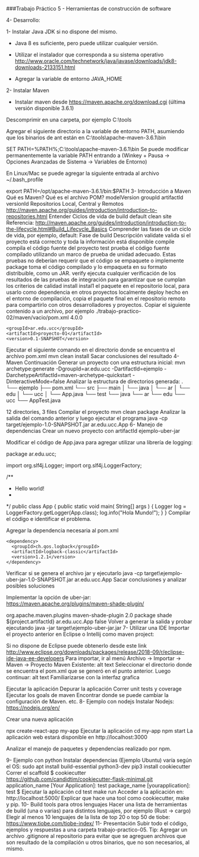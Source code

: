 ###Trabajo Práctico 5 - Herramientas de construcción de software

4- Desarrollo:

1- Instalar Java JDK si no dispone del mismo.
  - Java 8 es suficiente, pero puede utilizar cualquier versión.
  - Utilizar el instalador que corresponda a su sistema operativo
  http://www.oracle.com/technetwork/java/javase/downloads/jdk8-downloads-2133151.html

  - Agregar la variable de entorno JAVA_HOME

2- Instalar Maven

  - Instalar maven desde https://maven.apache.org/download.cgi (última versión disponible 3.6.1)

Descomprimir en una carpeta, por ejemplo C:\tools

Agregar el siguiente directorio a la variable de entorno PATH, asumiendo que los binarios de ant están en C:\tools\apache-maven-3.6.1\bin

  SET PATH=%PATH%;C:\tools\apache-maven-3.6.1\bin
Se puede modificar permanentemente la variable PATH entrando a (Winkey + Pausa -> Opciones Avanzadas de Sistema -> Variables de Entorno)

En Linux/Mac se puede agregar la siguiente entrada al archivo ~/.bash_profile

export PATH=/opt/apache-maven-3.6.1/bin:$PATH
3- Introducción a Maven
Qué es Maven?
Qué es el archivo POM?
modelVersion
groupId
artifactId
versionId
Repositorios Local, Central y Remotos http://maven.apache.org/guides/introduction/introduction-to-repositories.html
Entender Ciclos de vida de build
default
clean
site
Referencia: http://maven.apache.org/guides/introduction/introduction-to-the-lifecycle.html#Build_Lifecycle_Basics
Comprender las fases de un ciclo de vida, por ejemplo, default:
Fase de build	Descripción
validate	valida si el proyecto está correcto y toda la información está disponible
compile	compila el código fuente del proyecto
test	prueba el código fuente compilado utilizando un marco de prueba de unidad adecuado. Estas pruebas no deberían requerir que el código se empaquete o implemente
package	toma el código compilado y lo empaqueta en su formato distribuible, como un JAR.
verify	ejecuta cualquier verificación de los resultados de las pruebas de integración para garantizar que se cumplan los criterios de calidad
install	instal1 el paquete en el repositorio local, para usarlo como dependencia en otros proyectos localmente
deploy	hecho en el entorno de compilación, copia el paquete final en el repositorio remoto para compartirlo con otros desarrolladores y proyectos.
Copiar el siguiente contenido a un archivo, por ejemplo ./trabajo-practico-02/maven/vacio/pom.xml
<project xmlns="http://maven.apache.org/POM/4.0.0"
         xmlns:xsi="http://www.w3.org/2001/XMLSchema-instance"
         xsi:schemaLocation="http://maven.apache.org/POM/4.0.0
                      http://maven.apache.org/xsd/maven-4.0.0.xsd">
    <modelVersion>4.0.0</modelVersion>

    <groupId>ar.edu.ucc</groupId>
    <artifactId>proyecto-01</artifactId>
    <version>0.1-SNAPSHOT</version>
</project>
Ejecutar el siguiente comando en el directorio donde se encuentra el archivo pom.xml
mvn clean install
Sacar conclusiones del resultado
4- Maven Continuación
Generar un proyecto con una estructura inicial:
mvn archetype:generate -DgroupId=ar.edu.ucc -DartifactId=ejemplo -DarchetypeArtifactId=maven-archetype-quickstart -DinteractiveMode=false
Analizar la estructura de directorios generada:
.
└── ejemplo
    ├── pom.xml
    └── src
        ├── main
        │   └── java
        │       └── ar
        │           └── edu
        │               └── ucc
        │                   └── App.java
        └── test
            └── java
                └── ar
                    └── edu
                        └── ucc
                            └── AppTest.java

12 directories, 3 files
Compilar el proyecto
mvn clean package
Analizar la salida del comando anterior y luego ejecutar el programa
java -cp target/ejemplo-1.0-SNAPSHOT.jar ar.edu.ucc.App
6- Manejo de dependencias
Crear un nuevo proyecto con artifactId ejemplo-uber-jar

Modificar el código de App.java para agregar utilizar una librería de logging:

package ar.edu.ucc;

import org.slf4j.Logger;
import org.slf4j.LoggerFactory;

/**
 * Hello world!
 *
 */
public class App 
{
    public static void main( String[] args )
    {
        Logger log = LoggerFactory.getLogger(App.class);
        log.info("Hola Mundo!");
    }
}
Compilar el código e identificar el problema.

Agregar la dependencia necesaria al pom.xml

    <dependency>
      <groupId>ch.qos.logback</groupId>
      <artifactId>logback-classic</artifactId>
      <version>1.2.1</version>
    </dependency>
Verificar si se genera el archivo jar y ejecutarlo
java -cp target\ejemplo-uber-jar-1.0-SNAPSHOT.jar ar.edu.ucc.App
Sacar conclusiones y analizar posibles soluciones

Implementar la opción de uber-jar: https://maven.apache.org/plugins/maven-shade-plugin/

  <build>
    <plugins>
      <plugin>
        <groupId>org.apache.maven.plugins</groupId>
        <artifactId>maven-shade-plugin</artifactId>
        <version>2.0</version>
        <executions>
          <execution>
            <phase>package</phase>
            <goals>
              <goal>shade</goal>
            </goals>
            <configuration>
              <finalName>${project.artifactId}</finalName>
              <transformers>
                <transformer implementation="org.apache.maven.plugins.shade.resource.ManifestResourceTransformer">
                  <mainClass>ar.edu.ucc.App</mainClass>
                </transformer>
              </transformers>
              <minimizeJar>false</minimizeJar>
            </configuration>
          </execution>
        </executions>
      </plugin>
    </plugins>
  </build>
Volver a generar la salida y probar ejecutando
java -jar target\ejemplo-uber-jar.jar
7- Utilizar una IDE
Importar el proyecto anterior en Eclipse o Intellij como maven project:

Si no dispone de Eclipse puede obtenerlo desde este link http://www.eclipse.org/downloads/packages/release/2018-09/r/eclipse-ide-java-ee-developers
Para importar, ir al menú Archivo -> Importar -> Maven -> Proyecto Maven Existente: alt text
Seleccionar el directorio donde se encuentra el pom.xml que se generó en el punto anterior. Luego continuar: alt text
Familiarizarse con la interfaz grafica

Ejecutar la aplicación
Depurar la aplicación
Correr unit tests y coverage
Ejecutar los goals de maven
Encontrar donde se puede cambiar la configuración de Maven.
etc.
8- Ejemplo con nodejs
Instalar Nodejs: https://nodejs.org/en/

Crear una nueva aplicación

npx create-react-app my-app
Ejecutar la aplicación
cd my-app
npm start
La aplicación web estará disponible en http://localhost:3000

Analizar el manejo de paquetes y dependencias realizado por npm.

9- Ejemplo con python
Instalar dependencias (Ejemplo Ubuntu) varía según el OS:
sudo apt install build-essential python3-dev
pip3 install cookiecutter
Correr el scaffold
$ cookiecutter https://github.com/candidtim/cookiecutter-flask-minimal.git
application_name [Your Application]: test
package_name [yourapplication]: test
$
Ejecutar la aplicación
cd test
make run
Acceder a la aplicación en: http://localhost:5000/
Explicar que hace una tool como cookiecutter, make y pip.
10- Build tools para otros lenguajes
Hacer una lista de herramientas de build (una o varias) para distintos lenguajes, por ejemplo (Rust -> cargo)
Elegir al menos 10 lenguajes de la lista de top 20 o top 50 de tiobe: https://www.tiobe.com/tiobe-index/
11- Presentación
Subir todo el código, ejemplos y respuestas a una carpeta trabajo-practico-05.
Tip: Agregar un archivo .gitignore al repositorio para evitar que se agreguen archivos que son resultado de la compilación u otros binarios, que no son necesarios, al mismo.


